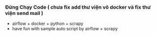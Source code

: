 ### Đừng Chạy Code ( chưa fix add thư viện vô docker và fix thư viện send mail )

- airflow + docker + python + scrapy 
- have fun with sample auto script by airflow + scrapy
